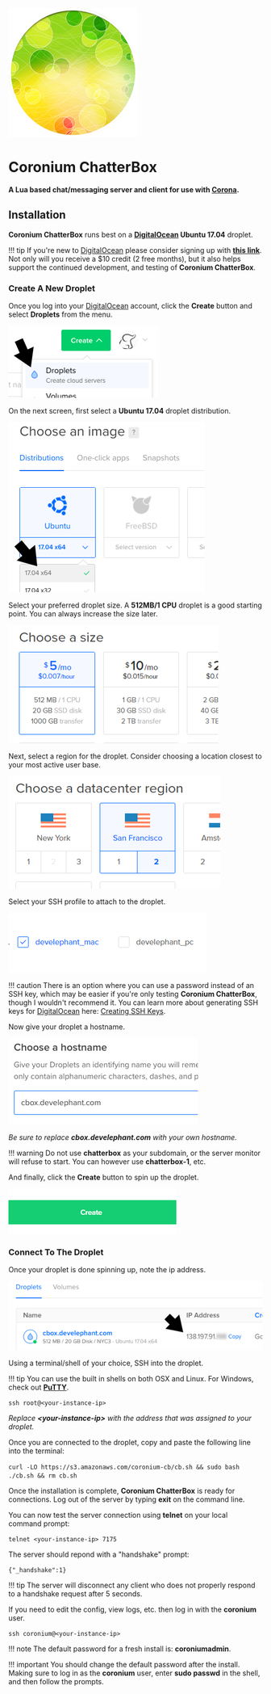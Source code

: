 ![logo](imgs/logo256.png)

# Coronium ChatterBox

__A Lua based chat/messaging server and client for use with [Corona](https://coronalabs.com).__

## Installation

__Coronium ChatterBox__ runs best on a __[DigitalOcean](https://m.do.co/c/cddeeddbbdb8) Ubuntu 17.04__ droplet.

!!! tip
    If you're new to [DigitalOcean](https://m.do.co/c/cddeeddbbdb8) please consider signing up with __[this link](https://m.do.co/c/cddeeddbbdb8)__. Not only will you receive a $10 credit (2 free months), but it also helps support the continued development, and testing of __Coronium ChatterBox__.


### Create A New Droplet

Once you log into your [DigitalOcean](https://m.do.co/c/cddeeddbbdb8) account, click the __Create__ button and select __Droplets__ from the menu.

![step1](imgs/step01.png)

On the next screen, first select a __Ubuntu 17.04__ droplet distribution.

![step2](imgs/step02.png) 

Select your preferred droplet size. A __512MB/1 CPU__ droplet is a good starting point. You can always increase the size later.

![step3](imgs/step03.png)

Next, select a region for the droplet. Consider choosing a location closest to your most active user base.

![step4](imgs/step04.png)

Select your SSH profile to attach to the droplet.

![step5](imgs/step05.png)

!!! caution
    There is an option where you can use a password instead of an SSH key, which may be easier if you're only testing __Coronium ChatterBox__, though I wouldn't recommend it. You can learn more about generating SSH keys for [DigitalOcean](https://m.do.co/c/cddeeddbbdb8) here: [Creating SSH Keys](https://www.digitalocean.com/community/tutorials/how-to-use-ssh-keys-with-digitalocean-droplets).

Now give your droplet a hostname.

![step6](imgs/step06.png)

_Be sure to replace __cbox.develephant.com__ with your own hostname._

!!! warning
    Do not use __chatterbox__ as your subdomain, or the server monitor will refuse to start. You can however use __chatterbox-1__, etc.

And finally, click the __Create__ button to spin up the droplet.

![step7](imgs/step07.png)

### Connect To The Droplet

Once your droplet is done spinning up, note the ip address.

![step8](imgs/step08.png)

Using a terminal/shell of your choice, SSH into the droplet.

!!! tip
    You can use the built in shells on both OSX and Linux. For Windows, check out __[PuTTY](https://www.chiark.greenend.org.uk/~sgtatham/putty/latest.html)__.

```
ssh root@<your-instance-ip>
```

_Replace __<your-instance-ip\>__ with the address that was assigned to your droplet._

Once you are connected to the droplet, copy and paste the following line into the terminal:

`curl -LO https://s3.amazonaws.com/coronium-cb/cb.sh && sudo bash ./cb.sh && rm cb.sh`

Once the installation is complete, __Coronium ChatterBox__ is ready for connections. Log out of the server by typing __exit__ on the command line.

You can now test the server connection using __telnet__ on your local command prompt:

```
telnet <your-instance-ip> 7175
```

The server should repond with a "handshake" prompt:

```
{"_handshake":1}
```

!!! tip
    The server will disconnect any client who does not properly respond to a handshake request after 5 seconds.

If you need to edit the config, view logs, etc. then log in with the __coronium__ user.

```
ssh coronium@<your-instance-ip>
```


!!! note
    The default password for a fresh install is: __coroniumadmin__.

!!! important
    You should change the default password after the install. Making sure to log in as the __coronium__ user, enter __sudo passwd__ in the shell, and then follow the prompts.


